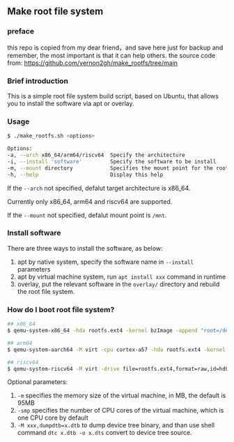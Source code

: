 ## Make root file system

### preface
this repo is copied from my dear friend，and save here just for backup and remember, the most important is that it can help others.
the source code from:
   https://github.com/vernon2gh/make_rootfs/tree/main


### Brief introduction

This is a simple root file system build script, based on Ubuntu, that allows
you to install the software via apt or overlay.

### Usage

```bash
$ ./make_rootfs.sh <options>

Options:
-a, --arch x86_64/arm64/riscv64  Specify the architecture
-i, --install 'software'         Specify the software to be install
-m, --mount directory            Specifies the mount point for the root filesystem
-h, --help                       Display this help
```

If the `--arch` not specified, defalut target architecture is x86_64.

Currently only x86_64, arm64 and riscv64 are supported.

If the `--mount` not specified, defalut mount point is `/mnt`.

### Install software

There are three ways to install the software, as below:

1. apt by native system, specify the software name in `--install` parameters
2. apt by virtual machine system, run `apt install xxx` command in runtime
3. overlay, put the relevant software in the `overlay/` directory
   and rebuild the root file system.

### How do I boot root file system?

```bash
## x86_64
$ qemu-system-x86_64 -hda rootfs.ext4 -kernel bzImage -append "root=/dev/sda rw console=ttyS0" -nographic

## arm64
$ qemu-system-aarch64 -M virt -cpu cortex-a57 -hda rootfs.ext4 -kernel Image -append "root=/dev/vda rw console=ttyAMA0" -nographic

## riscv64
$ qemu-system-riscv64 -M virt -drive file=rootfs.ext4,format=raw,id=hd0 -device virtio-blk-device,drive=hd0 -kernel Image -append "root=/dev/vda rw console=ttyS0" -netdev user,id=eth0 -device virtio-net-device,netdev=eth0 -nographic
```

Optional parameters:

1. `-m` specifies the memory size of the virtual machine, in MB,
   the default is 95MB
2. `-smp` specifies the number of CPU cores of the virtual machine,
   which is one CPU core by default
3. `-M xxx,dumpdtb=x.dtb` to dump device tree binary, and than use shell command
   `dtc x.dtb -o x.dts` convert to device tree source.
